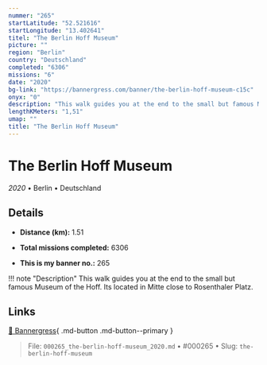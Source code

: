 ```yaml
---
nummer: "265"
startLatitude: "52.521616"
startLongitude: "13.402641"
titel: "The Berlin Hoff Museum"
picture: ""
region: "Berlin"
country: "Deutschland"
completed: "6306"
missions: "6"
date: "2020"
bg-link: "https://bannergress.com/banner/the-berlin-hoff-museum-c15c"
onyx: "0"
description: "This walk guides you at the end to the small but famous Museum of the Hoff. Its located in Mitte close to Rosenthaler Platz."
lengthKMeters: "1,51"
umap: ""
title: "The Berlin Hoff Museum"
---
```

# The Berlin Hoff Museum

*2020* • Berlin • Deutschland



## Details
- **Distance (km):** 1.51

- **Total missions completed:** 6306
- **This is my banner no.:** 265


!!! note "Description"
    This walk guides you at the end to the small but famous Museum of the Hoff. Its located in Mitte close to Rosenthaler Platz.



## Links
[🔗 Bannergress](https://bannergress.com/banner/the-berlin-hoff-museum-c15c){ .md-button .md-button--primary }



> File: `000265_the-berlin-hoff-museum_2020.md` • #000265 • Slug: `the-berlin-hoff-museum`
